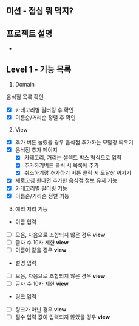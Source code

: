 ## 미션 - 점심 뭐 먹지?

## 프로젝트 설명

-

## Level 1 - 기능 목록

1.  Domain

음식점 목록 확인

- [x] 카테고리별 필터링 후 확인
- [x] 이름순/거리순 정렬 후 확인

2. View

- [x] 추가 버튼 눌렀을 경우 음식점 추가하는 모달창 띄우기
- [x] 음식점 추가 페이지
  - [x] 카테고리, 거리는 셀렉트 박스 형식으로 입력
  - [x] 추가하기버튼 클릭 시 목록에 추가
  - [x] 취소하기랑 추가하기 버튼 클릭 시 모달창 꺼지기
- [x] 새로고침 한다면 추가한 음식점 정보 유지 기능
- [x] 카테고리별 필터링 기능
- [x] 이름순/거리순 정렬 기능

3.  예외 처리 기능

- 이름 입력
- [ ] 모음, 자음으로 조합되지 않은 경우 **view**
- [ ] 글자 수 10자 제한 **view**
- [ ] 이름이 같을 경우 **view**
- 설명 입력
- [ ] 모음, 자음으로 조합되지 않은 경우 **view**
- [ ] 글자 수 10자 제한 **view**
- 링크 입력
- [ ] 링크가 아닌 경우 **view**
- [ ] 필수 입력 값이 입력되지 않았을 경우 **view**
